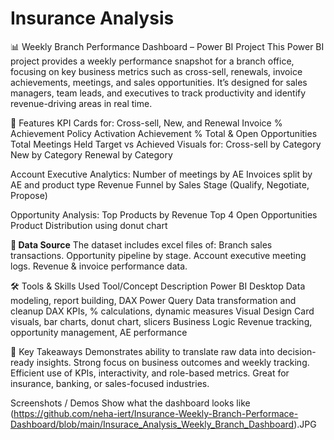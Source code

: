 # Insurance Analysis
📊 Weekly Branch Performance Dashboard – Power BI Project
This Power BI project provides a weekly performance snapshot for a branch office, focusing on key business metrics such as cross-sell, renewals, invoice achievements, meetings, and sales opportunities. It’s designed for sales managers, team leads, and executives to track productivity and identify revenue-driving areas in real time.

🚀 Features
KPI Cards for:
Cross-sell, New, and Renewal Invoice % Achievement
Policy Activation Achievement %
Total & Open Opportunities
Total Meetings Held
Target vs Achieved Visuals for:
Cross-sell by Category
New by Category
Renewal by Category

Account Executive Analytics:
Number of meetings by AE
Invoices split by AE and product type
Revenue Funnel by Sales Stage (Qualify, Negotiate, Propose)

Opportunity Analysis:
Top Products by Revenue
Top 4 Open Opportunities
Product Distribution using donut chart

**📁 Data Source**
The dataset includes excel files of:
Branch sales transactions.
Opportunity pipeline by stage.
Account executive meeting logs.
Revenue & invoice performance data.

🛠 Tools & Skills Used
Tool/Concept	         Description
Power BI               Desktop	Data modeling, report building, DAX
Power Query	           Data transformation and cleanup
DAX	                   KPIs, % calculations, dynamic measures
Visual Design	         Card visuals, bar charts, donut chart, slicers
Business Logic	       Revenue tracking, opportunity management, AE performance

🎯 Key Takeaways
Demonstrates ability to translate raw data into decision-ready insights.
Strong focus on business outcomes and weekly tracking.
Efficient use of KPIs, interactivity, and role-based metrics.
Great for insurance, banking, or sales-focused industries.

Screenshots / Demos
Show what the dashboard looks like (https://github.com/neha-iert/Insurance-Weekly-Branch-Performace-Dashboard/blob/main/Insurace_Analysis_Weekly_Branch_Dashboard).JPG
 
 


